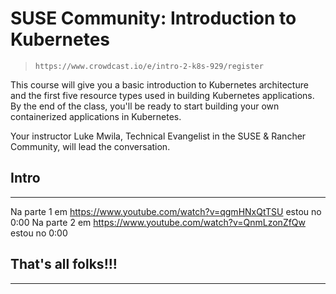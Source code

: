 # SUSE Community: Introduction to Kubernetes

> ```https://www.crowdcast.io/e/intro-2-k8s-929/register```

This course will give you a basic introduction to Kubernetes architecture and the first five resource types used in building Kubernetes applications.  By the end of the class, you'll be ready to start building your own containerized applications in Kubernetes.

Your instructor Luke Mwila, Technical Evangelist in the SUSE & Rancher Community, will lead the conversation.

## Intro

___

Na parte 1 em https://www.youtube.com/watch?v=qgmHNxQtTSU estou no 0:00
Na parte 2 em https://www.youtube.com/watch?v=QnmLzonZfQw estou no 0:00

## That's all folks!!!
___
